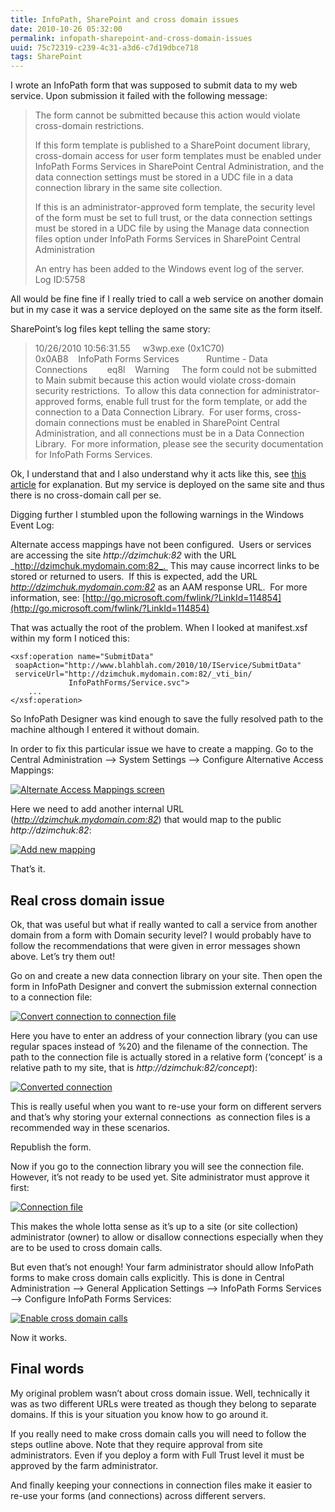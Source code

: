 ```yaml
---
title: InfoPath, SharePoint and cross domain issues
date: 2010-10-26 05:32:00
permalink: infopath-sharepoint-and-cross-domain-issues
uuid: 75c72319-c239-4c31-a3d6-c7d19dbce718
tags: SharePoint
---
```


I wrote an InfoPath form that was supposed to submit data to my web service. Upon submission it failed with the following message:

> The form cannot be submitted because this action would violate cross-domain restrictions.
> 
> If this form template is published to a SharePoint document library, cross-domain access for user form templates must be enabled under InfoPath Forms Services in SharePoint Central Administration, and the data connection settings must be stored in a UDC file in a data connection library in the same site collection.
> 
> If this is an administrator-approved form template, the security level of the form must be set to full trust, or the data connection settings must be stored in a UDC file by using the Manage data connection files option under InfoPath Forms Services in SharePoint Central Administration
> 
> An entry has been added to the Windows event log of the server.  
> Log ID:5758

All would be fine fine if I really tried to call a web service on another domain but in my case it was a service deployed on the same site as the form itself.

SharePoint’s log files kept telling the same story:

> 10/26/2010 10:56:31.55     w3wp.exe (0x1C70)                           0x0AB8    InfoPath Forms Services           Runtime - Data Connections        eq8l    Warning     The form could not be submitted to Main submit because this action would violate cross-domain security restrictions.  To allow this data connection for administrator-approved forms, enable full trust for the form template, or add the connection to a Data Connection Library.  For user forms, cross-domain connections must be enabled in SharePoint Central Administration, and all connections must be in a Data Connection Library.  For more information, please see the security documentation for InfoPath Forms Services.

Ok, I understand that and I also understand why it acts like this, see [this article](http://blogs.msdn.com/b/infopath/archive/2006/10/02/data-connections-in-browser-forms.aspx) for explanation. But my service is deployed on the same site and thus there is no cross-domain call per se.

Digging further I stumbled upon the following warnings in the Windows Event Log:

Alternate access mappings have not been configured.  Users or services are accessing the site _http://dzimchuk:82_ with the URL _http://dzimchuk.mydomain.com:82_.  This may cause incorrect links to be stored or returned to users.  If this is expected, add the URL _http://dzimchuk.mydomain.com:82_ as an AAM response URL.  For more information, see: [http://go.microsoft.com/fwlink/?LinkId=114854](http://go.microsoft.com/fwlink/?LinkId=114854)

That was actually the root of the problem. When I looked at manifest.xsf within my form I noticed this:

```
<xsf:operation name="SubmitData" 
 soapAction="http://www.blahblah.com/2010/10/IService/SubmitData" 
 serviceUrl="http://dzimchuk.mydomain.com:82/_vti_bin/
             InfoPathForms/Service.svc">
    ...
</xsf:operation>
```

So InfoPath Designer was kind enough to save the fully resolved path to the machine although I entered it without domain.

In order to fix this particular issue we have to create a mapping. Go to the Central Administration –> System Settings –> Configure Alternative Access Mappings:

[![Alternate Access Mappings screen](https://blogcontent.azureedge.net/sp_aam_thumb.png "Alternate Access Mappings screen")](https://blogcontent.azureedge.net/sp_aam.png) 

Here we need to add another internal URL (_http://dzimchuk.mydomain.com:82_) that would map to the public _http://dzimchuk:82_:

[![Add new mapping](https://blogcontent.azureedge.net/sp_aam_add_thumb.png "Add new mapping")](https://blogcontent.azureedge.net/sp_aam_add.png)

That’s it.

## Real cross domain issue

Ok, that was useful but what if really wanted to call a service from another domain from a form with Domain security level? I would probably have to follow the recommendations that were given in error messages shown above. Let’s try them out!

Go on and create a new data connection library on your site. Then open the form in InfoPath Designer and convert the submission external connection to a connection file:

[![Convert connection to connection file](https://blogcontent.azureedge.net/sp_ip_convert_thumb.png "Convert connection to connection file")](https://blogcontent.azureedge.net/sp_ip_convert.png)

Here you have to enter an address of your connection library (you can use regular spaces instead of %20) and the filename of the connection. The path to the connection file is actually stored in a relative form (‘concept’ is a relative path to my site, that is _http://dzimchuk:82/concept_):

[![Converted connection](https://blogcontent.azureedge.net/sp_ip_converted_thumb.png "Converted connection")](https://blogcontent.azureedge.net/sp_ip_converted.png)

This is really useful when you want to re-use your form on different servers and that’s why storing your external connections  as connection files is a recommended way in these scenarios.

Republish the form.

Now if you go to the connection library you will see the connection file. However, it’s not ready to be used yet. Site administrator must approve it first:

[![Connection file](https://blogcontent.azureedge.net/sp_udx_approve_thumb.png "Connection file")](https://blogcontent.azureedge.net/sp_udx_approve.png) 

This makes the whole lotta sense as it’s up to a site (or site collection) administrator (owner) to allow or disallow connections especially when they are to be used to cross domain calls.

But even that’s not enough! Your farm administrator should allow InfoPath forms to make cross domain calls explicitly. This is done in Central Administration –> General Application Settings –> InfoPath Forms Services –> Configure InfoPath Forms Services:

[![Enable cross domain calls](https://blogcontent.azureedge.net/sp_ip_cross_domain_thumb.png "Enable cross domain calls")](https://blogcontent.azureedge.net/sp_ip_cross_domain.png)

Now it works.

## Final words

My original problem wasn’t about cross domain issue. Well, technically it was as two different URLs were treated as though they belong to separate domains. If this is your situation you know how to go around it.

If you really need to make cross domain calls you will need to follow the steps outline above. Note that they require approval from site administrators. Even if you deploy a form with Full Trust level it must be approved by the farm administrator.

And finally keeping your connections in connection files make it easier to re-use your forms (and connections) across different servers.